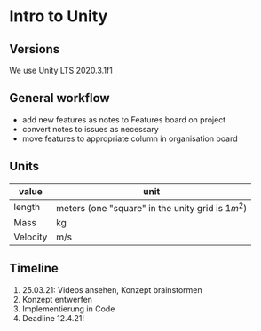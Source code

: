 # Intro to Unity

## Versions

We use Unity LTS 2020.3.1f1 

## General workflow

- add new features as notes to Features board on project
- convert notes to issues as necessary
- move features to appropriate column in organisation board

## Units

| value | unit |
|-------|------|
| length | meters (one "square" in the unity grid is $1m^2$) |
| Mass | kg |
| Velocity | m/s |

## Timeline

1. 25.03.21: Videos ansehen, Konzept brainstormen
1. Konzept entwerfen
1. Implementierung in Code
1. Deadline 12.4.21!
